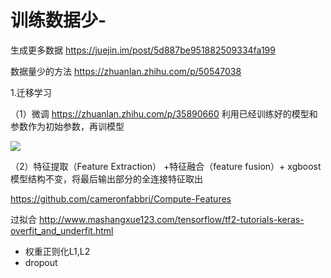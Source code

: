 # 训练数据少-



生成更多数据 https://juejin.im/post/5d887be951882509334fa199



数据量少的方法 https://zhuanlan.zhihu.com/p/50547038

1.迁移学习

（1）微调 https://zhuanlan.zhihu.com/p/35890660
利用已经训练好的模型和参数作为初始参数，再训模型

![](../../../Draft/media/15826898443382/15826938622074.jpg)



（2）特征提取（Feature Extraction） +特征融合（feature fusion）+ xgboost
模型结构不变，将最后输出部分的全连接特征取出

https://github.com/cameronfabbri/Compute-Features



过拟合
http://www.mashangxue123.com/tensorflow/tf2-tutorials-keras-overfit_and_underfit.html

* 权重正则化L1,L2
* dropout